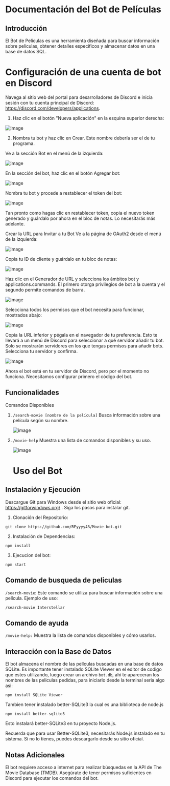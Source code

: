 # Documentación del Bot de Películas

## Introducción
El Bot de Películas es una herramienta diseñada para buscar información sobre películas, obtener detalles específicos y almacenar datos en una base de datos SQL.

# Configuración de una cuenta de bot en Discord
Navega al sitio web del portal para desarrolladores de Discord e inicia sesión con tu cuenta principal de Discord: https://discord.com/developers/applications.

1. Haz clic en el botón "Nueva aplicación" en la esquina superior derecha:

  ![image](https://user-images.githubusercontent.com/8563780/162317136-4373626f-9f7a-4d7f-880c-60e470c64d69.png "New Application Button")

2. Nombra tu bot y haz clic en Crear. Este nombre debería ser el de tu programa.

Ve a la sección Bot en el menú de la izquierda:

 ![image](https://user-images.githubusercontent.com/8563780/162320423-275012d1-dc06-4c10-b954-b3cd86322c2c.png "Bot Section")

En la sección del bot, haz clic en el botón Agregar bot:

 ![image](https://user-images.githubusercontent.com/8563780/162321199-e5b00e88-4720-45c4-86c1-0da4bf47ebf1.png "Add Bot Button")

Nombra tu bot y procede a restablecer el token del bot:

![image](https://github.com/REyyyy43/Movie-bot/assets/144262402/77e045b5-98c1-4810-b7b0-fad29ca3b813)


Tan pronto como hagas clic en restablecer token, copia el nuevo token generado y guárdalo por ahora en el bloc de notas. Lo necesitarás más adelante.

Crear la URL para Invitar a tu Bot
Ve a la página de OAuth2 desde el menú de la izquierda:

![image](https://github.com/REyyyy43/Movie-bot/assets/144262402/619d7f50-c50b-41b0-9362-7356c311692b)


Copia tu ID de cliente y guárdalo en tu bloc de notas:

![image](https://github.com/REyyyy43/Movie-bot/assets/144262402/5f87c129-4a6a-4c48-8845-33eb5e83af52)


Haz clic en el Generador de URL y selecciona los ámbitos bot y applications.commands. El primero otorga privilegios de bot a la cuenta y el segundo permite comandos de barra.

![image](https://github.com/REyyyy43/Movie-bot/assets/144262402/db705fed-fd35-4900-bd38-f482d5c77a91)


Selecciona todos los permisos que el bot necesita para funcionar, mostrados abajo:

![image](https://github.com/REyyyy43/Movie-bot/assets/144262402/486042b3-36de-4d5e-9193-77e258e45423)



Copia la URL inferior y pégala en el navegador de tu preferencia. Esto te llevará a un menú de Discord para seleccionar a qué servidor añadir tu bot. Solo se mostrarán servidores en los que tengas permisos para añadir bots. Selecciona tu servidor y confirma.

![image](https://github.com/REyyyy43/Movie-bot/assets/144262402/b0c24596-9284-4cea-8519-830c8b1f71f7)


Ahora el bot está en tu servidor de Discord, pero por el momento no funciona. Necesitamos configurar primero el código del bot.

## Funcionalidades
Comandos Disponibles
1. ` /search-movie [nombre de la película] `  Busca información sobre una película según su nombre.
   
   ![image](https://github.com/REyyyy43/Movie-bot/assets/144262402/bb8a54ac-587e-4a68-ae5c-6707b3b8d5c4)


3. ` /movie-help ` Muestra una lista de comandos disponibles y su uso.

   ![image](https://github.com/REyyyy43/Movie-bot/assets/144262402/f1f51dcd-6b5c-46f8-a496-09cfbd23c28c)


   # Uso del Bot 

## Instalación y Ejecución

Descargue Git para Windows desde el sitio web oficial: https://gitforwindows.org/ . Siga los pasos para instalar git.

1. Clonación del Repositorio:
```CMD
git clone https://github.com/REyyyy43/Movie-bot.git
```
2. Instalación de Dependencias:
```CMD
npm install
```
3. Ejecucion del bot:
```CMD
npm start
```

## Comando de busqueda de peliculas
` /search-movie `: Este comando se utiliza para buscar información sobre una película. Ejemplo de uso:
```CMD
/search-movie Interstellar
```
## Comando de ayuda
` /movie-help: `
Muestra la lista de comandos disponibles y cómo usarlos.

## Interacción con la Base de Datos
El bot almacena el nombre de las películas buscadas en una base de datos SQLite.
Es importante tener instalado SQLite Viewer en el editor de codigo que estes utilizando, luego crear un archivo `bot.db`,
ahi te apareceran los nombres de las peliculas pedidas, para iniciarlo desde la terminal seria algo asi:
```CMD
npm install SQLite Viewer
```
Tambien tener instalado better-SQLite3 la cual es una biblioteca de node.js
```CMD
npm install better-sqlite3
```
Esto instalará better-SQLite3 en tu proyecto Node.js.

Recuerda que para usar Better-SQLite3, necesitarás Node.js instalado en tu sistema. Si no lo tienes, puedes descargarlo desde su sitio oficial.

## Notas Adicionales
El bot requiere acceso a internet para realizar búsquedas en la API de The Movie Database (TMDB).
Asegúrate de tener permisos suficientes en Discord para ejecutar los comandos del bot.



